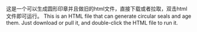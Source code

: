 这是一个可以生成圆形印章并且做旧的html文件，直接下载或者拉取，双击html文件即可运行。
This is an HTML file that can generate circular seals and age them. Just download or pull it, and double-click the HTML file to run it.
